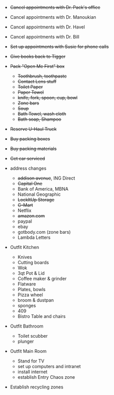 <div id="wikitext">

-   ~~Cancel appointments with Dr. Pack's office~~
-   Cancel appointments with Dr. Manoukian
-   Cancel appointments with Dr. Havel
-   Cancel appointments with Dr. Bill
-   ~~Set up appointments with Susie for phone calls~~
-   ~~Give books back to Tigger~~
    <div class="vspace">

    </div>

-   ~~Pack "Open Me First" box~~
    -   ~~Toothbrush, toothpaste~~
    -   ~~Contact Lens stuff~~
    -   ~~Toilet Paper~~
    -   ~~Paper Towel~~
    -   ~~knife, fork, spoon, cup, bowl~~
    -   ~~Zone bars~~
    -   ~~Soup~~
    -   ~~Bath Towel, wash cloth~~
    -   ~~Bath soap, Shampoo~~

    <div class="vspace">

    </div>

-   ~~Reserve U-Haul Truck~~
-   ~~Buy packing boxes~~
-   ~~Buy packing materials~~
-   ~~Get car serviced~~
    <div class="vspace">

    </div>

-   address changes
    -   ~~addison avenue~~, ING Direct
    -   ~~Capital One~~
    -   Bank of America, MBNA
    -   National Geographic
    -   ~~LockItUp Storage~~
    -   ~~G-Mart~~
    -   Netflix
    -   ~~amazon.com~~
    -   paypal
    -   ebay
    -   gotbody.com (zone bars)
    -   Lambda Letters

    <div class="vspace">

    </div>

-   Outfit Kitchen
    -   Knives
    -   Cutting boards
    -   Wok
    -   3qt Pot & Lid
    -   Coffee maker & grinder
    -   Flatware
    -   Plates, bowls
    -   Pizza wheel
    -   broom & dustpan
    -   sponges
    -   409
    -   Bistro Table and chairs

    <div class="vspace">

    </div>

-   Outfit Bathroom
    -   Toilet scubber
    -   plunger

    <div class="vspace">

    </div>

-   Outfit Main Room
    -   Stand for TV
    -   set up computers and intranet
    -   install internet
    -   establish Entry Chaos zone

    <div class="vspace">

    </div>

-   Establish recycling zones

</div>
